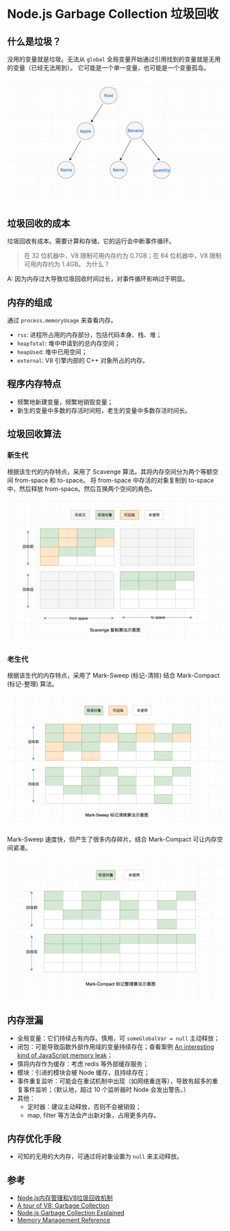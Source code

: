 # Node.js Garbage Collection 垃圾回收

## 什么是垃圾？

没用的变量就是垃圾。无法从 `global` 全局变量开始通过引用找到的变量就是无用的变量（已经无法用到）。 它可能是一个单一变量，也可能是一个变量孤岛。

![&#x53D8;&#x91CF;&#x5B64;&#x5C9B;](../../../.gitbook/assets/9ac555c0-9a7f-11eb-b473-bde4a851964d.png)

## 垃圾回收的成本

垃圾回收有成本。需要计算和存储，它的运行会中断事件循环。

> 在 32 位机器中，V8 限制可用内存约为 0.7GB；在 64 位机器中，V8 限制可用内存约为 1.4GB。 为什么？

A: 因为内存过大导致垃圾回收时间过长，对事件循环影响过于明显。

## 内存的组成

通过 `process.memoryUsage` 来查看内存。

* `rss`: 进程所占用的内存部分，包括代码本身、栈、堆；
* `heapTotal`: 堆中申请到的总内存空间；
* `heapUsed`: 堆中已用空间；
* `external`: V8 引擎内部的 C++ 对象所占的内存。

## 程序内存特点

* 频繁地新建变量，频繁地销毁变量；
* 新生的变量中多数的存活时间短，老生的变量中多数存活时间长。

## 垃圾回收算法

### 新生代

根据该生代的内存特点，采用了 Scavenge 算法。其将内存空间分为两个等额空间 from-space 和 to-space。 将 from-space 中存活的对象复制到 to-space 中，然后释放 from-space。然后互换两个空间的角色。

![scavenge](../../../.gitbook/assets/ad2e8e00-bc5a-11eb-b092-eb7959c5b515.png)

### 老生代

根据该生代的内存特点，采用了 Mark-Sweep \(标记-清除\) 结合 Mark-Compact \(标记-整理\) 算法。

![mark-sweep](../../../.gitbook/assets/8fbf2780-bc5a-11eb-b753-030019b45a1b.png)

Mark-Sweep 速度快，但产生了很多内存碎片。结合 Mark-Compact 可让内存空间紧凑。

![mark-compact](../../../.gitbook/assets/740e60f0-bc5a-11eb-a163-2386fdae6276.png)

## 内存泄漏

* 全局变量：它们持续占有内存。慎用，可 `someGlobalVar = null` 主动释放；
* 闭包：可能导致函数外部作用域的变量持续存在；查看案例 [An interesting kind of JavaScript memory leak](https://blog.meteor.com/an-interesting-kind-of-javascript-memory-leak-8b47d2e7f156)；
* 慎将内存作为缓存：考虑 redis 等外部缓存服务；
* 模块：引进的模块会被 Node 缓存，且持续存在；
* 事件重复监听：可能会在重试机制中出现（如网络重连等），导致有超多的重复事件监听；（默认地，超过 10 个监听器时 Node 会发出警告。）
* 其他：
  * 定时器：建议主动释放，否则不会被销毁；
  * map, filter 等方法会产出新对象，占用更多内存。

## 内存优化手段

* 可知的无用的大内存，可通过将对象设置为 `null` 来主动释放。

## 参考

* [Node.js内存管理和V8垃圾回收机制](https://juejin.cn/post/6844903878928891911)
* [A tour of V8: Garbage Collection](http://jayconrod.com/posts/55/a-tour-of-v8-garbage-collection)
* [Node.js Garbage Collection Explained](https://blog.risingstack.com/node-js-at-scale-node-js-garbage-collection/?utm_source=nodeweekly&utm_medium=email)
* [Memory Management Reference](https://www.memorymanagement.org)

